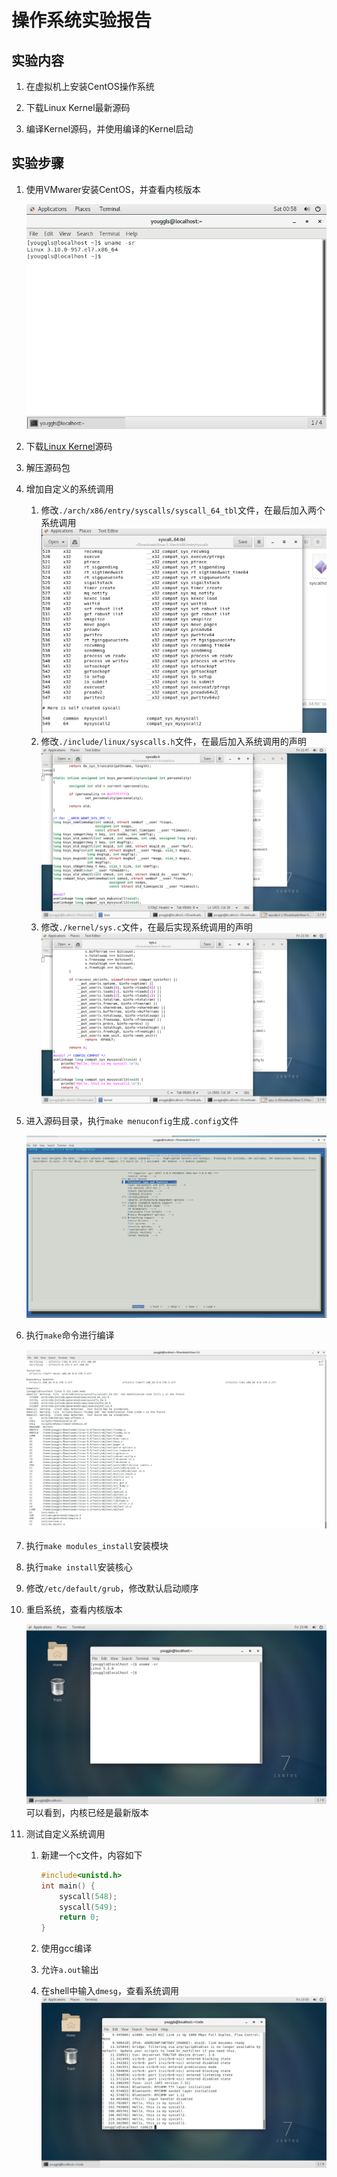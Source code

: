 # 操作系统实验报告

## 实验内容

1. 在虚拟机上安装CentOS操作系统

2. 下载Linux Kernel最新源码

3. 编译Kernel源码，并使用编译的Kernel启动

## 实验步骤

1. 使用VMwarer安装CentOS，并查看内核版本

    ![before](./images/before.png)

2. 下载[Linux Kernel](https://www.kernel.org)源码

3. 解压源码包

4. 增加自定义的系统调用

    1. 修改`./arch/x86/entry/syscalls/syscall_64_tbl`文件，在最后加入两个系统调用
        ![syscall1](./images/syscall1.png)
    2. 修改`./include/linux/syscalls.h`文件，在最后加入系统调用的声明
        ![syscall2](./images/syscall2.png)
    3. 修改`./kernel/sys.c`文件，在最后实现系统调用的声明
        ![syscall3](./images/syscall3.png)

5. 进入源码目录，执行`make menuconfig`生成`.config`文件

    ![config](./images/config.png)

6. 执行`make`命令进行编译

    ![compile](./images/compile.png)

7. 执行`make modules_install`安装模块

8. 执行`make install`安装核心

9. 修改`/etc/default/grub`，修改默认启动顺序

10. 重启系统，查看内核版本

    ![after](./images/after.png)
    可以看到，内核已经是最新版本

11. 测试自定义系统调用

    1. 新建一个c文件，内容如下

        ```c
        #include<unistd.h>
        int main() {
            syscall(548);
            syscall(549);
            return 0;
        }
        ```

    2. 使用gcc编译
    3. 允许`a.out`输出
    4. 在shell中输入`dmesg`，查看系统调用
        ![syscalltest](./images/syscalltest.png)
